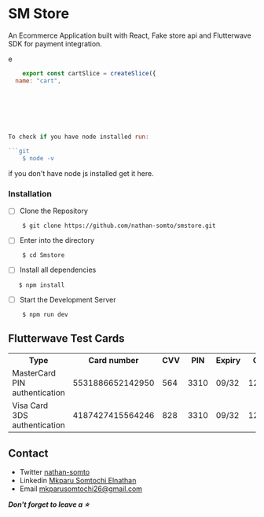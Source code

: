
# SM Store

An Ecommerce  Application built with React, Fake store api and Flutterwave SDK for payment integration.



e
```Javascript
    export const cartSlice = createSlice({
  name: "cart",
 
     





To check if you have node installed run:

```git 
    $ node -v
```

if you don't have node js installed get it here.

### Installation

- [ ] Clone the Repository  

```
    $ git clone https://github.com/nathan-somto/smstore.git
```

- [ ] Enter into the directory

```
    $ cd Smstore
```

- [ ] Install all dependencies

```
   $ npm install
```

- [ ]  Start the Development Server

```
    $ npm run dev
```
## Flutterwave Test Cards

<table>
  <tr>
    <th>Type</th>
    <th>Card number</th>
    <th>CVV</th>
    <th>PIN</th>
    <th>Expiry</th>
    <th>OTP</th>
  </tr>
  
  <tr>
    <td>MasterCard PIN authentication</td>
    <td>5531886652142950</td>
    <td>564</td>
    <td>3310</td>
    <td>09/32</td>
    <td>12345</td>
  </tr>
  
  <tr>
    <td>Visa Card 3DS authentication</td>
    <td>4187427415564246</td>
    <td>828</td>
    <td>3310</td>
    <td>09/32</td>
    <td>12345</td>
  </tr>
  
  
</table>

## Contact
- Twitter  [nathan-somto](https://www.twitter.com/nathan-somto)
- Linkedin [Mkparu Somtochi Elnathan]()
- Email [mkparusomtochi26@gmail.com]()


 ***Don't forget to leave a ⭐️***
